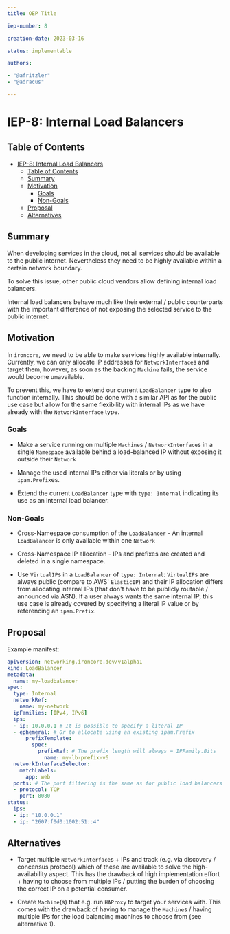 ```yaml
---
title: OEP Title

iep-number: 8

creation-date: 2023-03-16

status: implementable

authors:

- "@afritzler"
- "@adracus"

---
```


# IEP-8: Internal Load Balancers

## Table of Contents

- [IEP-8: Internal Load Balancers](#IEP-8-internal-load-balancers)
  - [Table of Contents](#table-of-contents)
  - [Summary](#summary)
  - [Motivation](#motivation)
    - [Goals](#goals)
    - [Non-Goals](#non-goals)
  - [Proposal](#proposal)
  - [Alternatives](#alternatives)

## Summary

When developing services in the cloud, not all services should be available to the public internet.
Nevertheless they need to be highly available within a certain network boundary.

To solve this issue, other public cloud vendors allow defining internal load balancers.

Internal load balancers behave much like their external / public counterparts with the important
difference of not exposing the selected service to the public internet.

## Motivation

In `ironcore`, we need to be able to make services highly available internally. Currently,
we can only allocate IP addresses for `NetworkInterface`s and target them, however, as soon as the
backing `Machine` fails, the service would become unavailable.

To prevent this, we have to extend our current `LoadBalancer` type to also function internally.
This should be done with a similar API as for the public use case but allow for the same
flexibility with internal IPs as we have already with the `NetworkInterface` type.

### Goals

* Make a service running on multiple `Machine`s / `NetworkInterface`s in a single `Namespace`
  available behind a load-balanced IP without exposing it outside their `Network`

* Manage the used internal IPs either via literals or by using `ipam.Prefix`es.

* Extend the current `LoadBalancer` type with `type: Internal` indicating its use as an internal
  load balancer.

### Non-Goals

* Cross-Namespace consumption of the `LoadBalancer` - An internal `LoadBalancer` is only
  available within one `Network`

* Cross-Namespace IP allocation - IPs and prefixes are created and deleted in a single namespace.

* Use `VirtualIP`s in a `LoadBalancer` of `type: Internal`:
  `VirtualIP`s are always public (compare to AWS' `ElasticIP`) and their IP allocation differs
  from allocating internal IPs (that don't have to be publicly routable / announced via ASN).
  If a user always wants the same internal IP, this use case is already covered by specifying a
  literal IP value or by referencing an `ipam.Prefix`.

## Proposal

Example manifest:

```yaml
apiVersion: networking.ironcore.dev/v1alpha1
kind: LoadBalancer
metadata:
  name: my-loadbalancer
spec:
  type: Internal
  networkRef:
    name: my-network
  ipFamilies: [IPv4, IPv6]
  ips:
  - ip: 10.0.0.1 # It is possible to specify a literal IP
  - ephemeral: # Or to allocate using an existing ipam.Prefix
      prefixTemplate:
        spec:
          prefixRef: # The prefix length will always = IPFamily.Bits
            name: my-lb-prefix-v6
  networkInterfaceSelector:
    matchLabels:
      app: web
  ports: # The port filtering is the same as for public load balancers
  - protocol: TCP
    port: 8080
status:
  ips:
  - ip: "10.0.0.1"
  - ip: "2607:f0d0:1002:51::4"
```

## Alternatives

* Target multiple `NetworkInterface`s + IPs and track (e.g. via discovery / concensus protocol)
  which of these are available to solve the high-availability aspect. This has the drawback of
  high implementation effort + having to choose from multiple IPs / putting the burden of choosing
  the correct IP on a potential consumer.

* Create `Machine`(s) that e.g. run `HAProxy` to target your services with. This comes with the
  drawback of having to manage the `Machine`s / having multiple IPs for the load balancing machines
  to choose from (see alternative 1).
